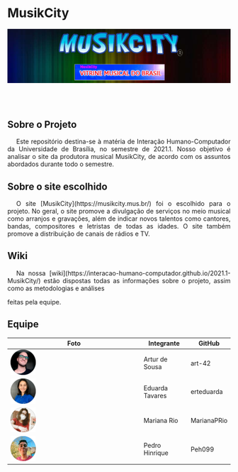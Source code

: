# MusikCity

![](img/musikCity.png)

<br> <br/>

## Sobre o Projeto
<p style="text-indent: 20px; text-align: justify">Este repositório destina-se à matéria de Interação Humano-Computador da Universidade de Brasília, no semestre de 2021.1. Nosso objetivo é analisar o site da produtora musical MusikCity, de acordo com os assuntos abordados durante todo o semestre.</p>

## Sobre o site escolhido
<p style="text-indent: 20px; text-align: justify">O site [MusikCity](https://musikcity.mus.br/) foi o escolhido para o projeto. No geral, o site promove a divulgação de serviços no meio musical como arranjos e gravações, além de indicar novos talentos como cantores, bandas, compositores e letristas de todas as idades. O site também promove a distribuição de canais de rádios e TV.</p>

## Wiki

<p style="text-indent: 20px; text-align: justify">Na nossa [wiki](https://interacao-humano-computador.github.io/2021.1-MusikCity/) estão dispostas todas as informações sobre o projeto, assim como as metodologias e análises</p>
feitas pela equipe. 


## Equipe

Foto                                 |Integrante      |GitHub
-------------------------------------|--------------  |------
<img src="img/Artur.png" width="20%">|Artur de Sousa  |art-42
<img src="img/Duda.png" width="20%"> |Eduarda Tavares |erteduarda
<img src="img/Mari.png" width="20%"> |Mariana Rio     |MarianaPRio
<img src="img/pedro.png" width="20%">|Pedro Hinrique  |Peh099
